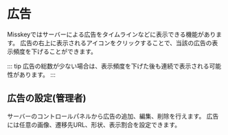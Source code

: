 # 広告
Misskeyではサーバーによる広告をタイムラインなどに表示できる機能があります。
広告の右上に表示されるアイコンをクリックすることで、当該の広告の表示頻度を下げることができます。

::: tip
広告の総数が少ない場合は、表示頻度を下げた後も連続で表示される可能性があります。
:::

## 広告の設定(管理者)
サーバーのコントロールパネルから広告の追加、編集、削除を行えます。
広告には任意の画像、遷移先URL、形状、表示割合を設定できます。
